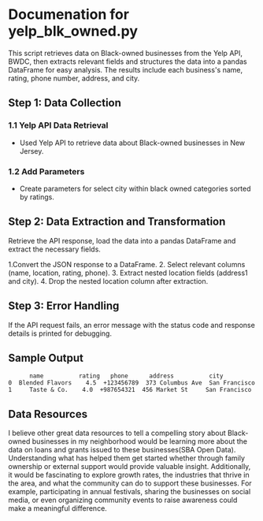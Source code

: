 # Documenation for yelp_blk_owned.py
This script retrieves data on Black-owned businesses from the Yelp API, BWDC, then extracts relevant fields and structures the data into a pandas DataFrame for easy analysis. The results include each business's name, rating, phone number, address, and city.


## Step 1: Data Collection
### 1.1 Yelp API Data Retrieval
- Used Yelp API to retrieve data about Black-owned businesses in New Jersey. 



### 1.2 Add Parameters 
- Create parameters for select city within black owned categories sorted by ratings. 

## Step 2: Data Extraction and Transformation
Retrieve the API response, load the data into a pandas DataFrame and extract the necessary fields.

1.Convert the JSON response to a DataFrame.
2. Select relevant columns (name, location, rating, phone).
3. Extract nested location fields (address1 and city).
4. Drop the nested location column after extraction.

## Step 3: Error Handling 
If the API request fails, an error message with the status code and response details is printed for debugging.


## Sample Output
```
      name          rating   phone      address          city
0  Blended Flavors    4.5  +123456789  373 Columbus Ave  San Francisco
1     Taste & Co.    4.0  +987654321  456 Market St     San Francisco
```

## Data Resources 

I believe other great data resources to tell a compelling story about Black-owned businesses in my neighborhood would be learning more about the data on loans and grants issued to these businesses(SBA Open Data). Understanding what has helped them get started whether through family ownership or external support would provide valuable insight. Additionally, it would be fascinating to explore growth rates, the industries that thrive in the area, and what the community can do to support these businesses. For example, participating in annual festivals, sharing the businesses on social media, or even organizing community events to raise awareness could make a meaningful difference. 